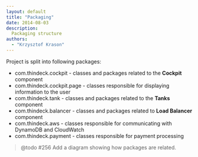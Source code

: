 ```yaml
---
layout: default
title: "Packaging"
date: 2014-08-03
description:
  Packaging structure
authors:
  - "Krzysztof Krason"
---
```


Project is split into following packages:

* com.thindeck.cockpit - classes and packages related to the **Cockpit** component
* com.thindeck.cockpit.page - classes responsible for displaying information to the user
* com.thindeck.tank - classes and packages related to the **Tanks** component
* com.thindeck.balancer - classes and packages related to **Load Balancer** component
* com.thindeck.aws - classes responsible for communicating with DynamoDB and CloudWatch
* com.thindeck.payment - classes responsible for payment processing

> @todo #256 Add a diagram showing how packages are related.

